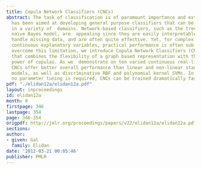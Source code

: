 ```yaml
---
title: Copula Network Classifiers (CNCs)
abstract: The task of classification is of paramount importance and extensive research
  has been aimed at developing general purpose classifiers that can be used effectively
  in a variety of  domains. Network-based classifiers, such as the tree augmented
  naive Bayes model, are  appealing since they are easily interpretable, can naturally
  handle missing data, and are often quite effective. Yet, for complex domains with
  continuous explanatory variables, practical performance is often sub-optimal. To
  overcome this limitation, we introduce Copula Network Classifiers (CNCs), a model
  that combines the flexibility of a graph based representation with the modeling
  power of copulas. As we  demonstrate on ten varied continuous real-life datasets,
  CNCs offer better overall performance than linear and non-linear standard generative
  models, as well as discriminative RBF and polynomial kernel SVMs. In addition, since
  no parameter tuning is required, CNCs can be trained dramatically faster than SVMs.
pdf: "./elidan12a/elidan12a.pdf"
layout: inproceedings
id: elidan12a
month: 0
firstpage: 346
lastpage: 354
page: 346-354
origpdf: http://jmlr.org/proceedings/papers/v22/elidan12a/elidan12a.pdf
sections: 
author:
- given: Gal
  family: Elidan
date: '2012-03-21 00:05:46'
publisher: PMLR
---
```

